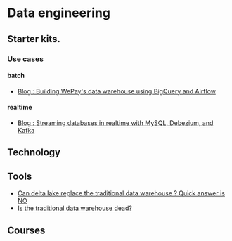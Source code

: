 # Data engineering

## Starter kits.


### Use cases

#### batch
- [Blog : Building WePay's data warehouse using BigQuery and Airflow](https://wecode.wepay.com/posts/wepays-data-warehouse-bigquery-airflow)

#### realtime
- [Blog : Streaming databases in realtime with MySQL, Debezium, and Kafka](https://wecode.wepay.com/posts/streaming-databases-in-realtime-with-mysql-debezium-kafka)

## Technology

## Tools
- [Can delta lake replace the traditional data warehouse ?  Quick answer is NO ](https://www.jamesserra.com/archive/2019/10/databricks-delta-lake/#:~:text=While%20Delta%20Lake%20can%20store,traditional%20data%20warehouse%20dead%3F\)%20.)
- [Is the traditional data warehouse dead?](https://www.jamesserra.com/archive/2017/12/is-the-traditional-data-warehouse-dead/)

## Courses

